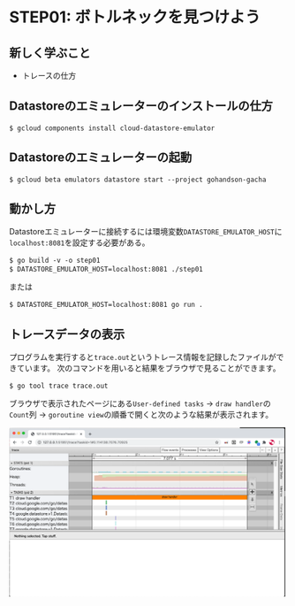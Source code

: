 # STEP01: ボトルネックを見つけよう

## 新しく学ぶこと

* トレースの仕方

## Datastoreのエミュレーターのインストールの仕方

```
$ gcloud components install cloud-datastore-emulator
```

## Datastoreのエミュレーターの起動

```
$ gcloud beta emulators datastore start --project gohandson-gacha
```

## 動かし方

 Datastoreエミュレーターに接続するには環境変数`DATASTORE_EMULATOR_HOST`に`localhost:8081`を設定する必要がある。

```
$ go build -v -o step01
$ DATASTORE_EMULATOR_HOST=localhost:8081 ./step01
```

または

```
$ DATASTORE_EMULATOR_HOST=localhost:8081 go run .
```

## トレースデータの表示

プログラムを実行すると`trace.out`というトレース情報を記録したファイルができています。
次のコマンドを用いると結果をブラウザで見ることができます。

```
$ go tool trace trace.out
```

ブラウザで表示されたページにある`User-defined tasks` -> `draw handler`の`Count`列 -> `goroutine view`の順番で開くと次のような結果が表示されます。

<img src="trace.png" width="500px">
